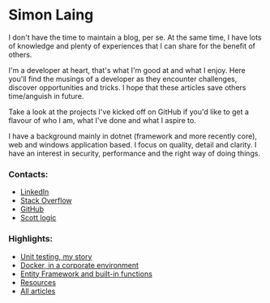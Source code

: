 # Simon Laing

I don't have the time to maintain a blog, per se. At the same time, I have lots of knowledge and plenty of experiences that I can share for the benefit of others.

I'm a developer at heart, that's what I'm good at and what I enjoy. Here you'll find the musings of a developer as they encounter challenges, discover opportunities and tricks. I hope that these articles save others time/anguish in future.

Take a look at the projects I've kicked off on GitHub if you'd like to get a flavour of who I am, what I've done and what I aspire to.

I have a background mainly in dotnet (framework and more recently core), web and windows application based. I focus on quality, detail and clarity. I have an interest in security, performance and the right way of doing things.

### Contacts:
- [LinkedIn](https://www.linkedin.com/in/simon-laing-780a1b141)
- [Stack Overflow](https://stackoverflow.com/users/774554/simon-laing)
- [GitHub](https://github.com/laingsimon)
- [Scott logic](https://blog.scottlogic.com/slaing/)

### Highlights:
- [Unit testing, my story](unit-testing-my-story)
- [Docker, in a corporate environment](docker-in-a-corporate-environment)
- [Entity Framework and built-in functions](EF-and-built-in-functions.md)
- [Resources](resources)
- [All articles](https://github.com/laingsimon/blog)
